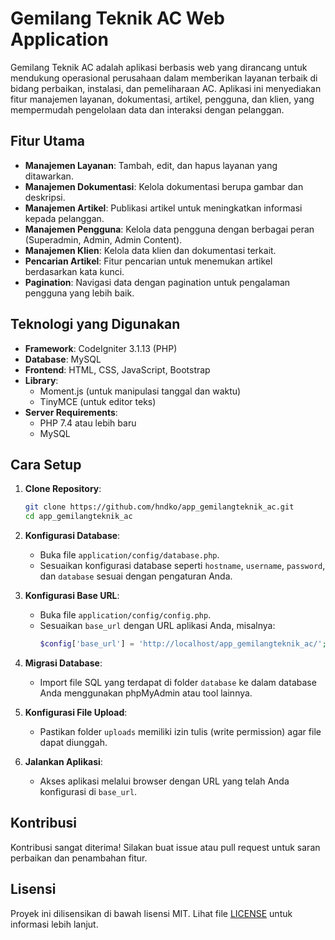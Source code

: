 # Gemilang Teknik AC Web Application

Gemilang Teknik AC adalah aplikasi berbasis web yang dirancang untuk mendukung operasional perusahaan dalam memberikan layanan terbaik di bidang perbaikan, instalasi, dan pemeliharaan AC. Aplikasi ini menyediakan fitur manajemen layanan, dokumentasi, artikel, pengguna, dan klien, yang mempermudah pengelolaan data dan interaksi dengan pelanggan.

## Fitur Utama

- **Manajemen Layanan**: Tambah, edit, dan hapus layanan yang ditawarkan.
- **Manajemen Dokumentasi**: Kelola dokumentasi berupa gambar dan deskripsi.
- **Manajemen Artikel**: Publikasi artikel untuk meningkatkan informasi kepada pelanggan.
- **Manajemen Pengguna**: Kelola data pengguna dengan berbagai peran (Superadmin, Admin, Admin Content).
- **Manajemen Klien**: Kelola data klien dan dokumentasi terkait.
- **Pencarian Artikel**: Fitur pencarian untuk menemukan artikel berdasarkan kata kunci.
- **Pagination**: Navigasi data dengan pagination untuk pengalaman pengguna yang lebih baik.

## Teknologi yang Digunakan

- **Framework**: CodeIgniter 3.1.13 (PHP)
- **Database**: MySQL
- **Frontend**: HTML, CSS, JavaScript, Bootstrap
- **Library**:
  - Moment.js (untuk manipulasi tanggal dan waktu)
  - TinyMCE (untuk editor teks)
- **Server Requirements**:
  - PHP 7.4 atau lebih baru
  - MySQL

## Cara Setup

1. **Clone Repository**:
   ```bash
   git clone https://github.com/hndko/app_gemilangteknik_ac.git
   cd app_gemilangteknik_ac
   ```
2. **Konfigurasi Database**:

   - Buka file `application/config/database.php`.
   - Sesuaikan konfigurasi database seperti `hostname`, `username`, `password`, dan `database` sesuai dengan pengaturan Anda.

3. **Konfigurasi Base URL**:

   - Buka file `application/config/config.php`.
   - Sesuaikan `base_url` dengan URL aplikasi Anda, misalnya:
     ```php
     $config['base_url'] = 'http://localhost/app_gemilangteknik_ac/';
     ```

4. **Migrasi Database**:

   - Import file SQL yang terdapat di folder `database` ke dalam database Anda menggunakan phpMyAdmin atau tool lainnya.

5. **Konfigurasi File Upload**:

   - Pastikan folder `uploads` memiliki izin tulis (write permission) agar file dapat diunggah.

6. **Jalankan Aplikasi**:
   - Akses aplikasi melalui browser dengan URL yang telah Anda konfigurasi di `base_url`.

## Kontribusi

Kontribusi sangat diterima! Silakan buat issue atau pull request untuk saran perbaikan dan penambahan fitur.

## Lisensi

Proyek ini dilisensikan di bawah lisensi MIT. Lihat file [LICENSE](LICENSE) untuk informasi lebih lanjut.
